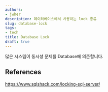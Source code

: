 ```yaml
---
authors:
- jwher
description: 데이터베이스에서 사용하는 lock 종류
slug: database-lock
tags:
- tech
title: Database Lock
draft: true
---
```


많은 시스템이 동시성 문제를 Database에 의존합니다.

## References

https://www.sqlshack.com/locking-sql-server/
